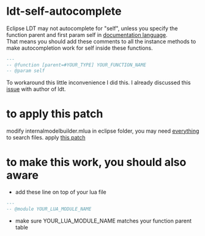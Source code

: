 # ldt-self-autocomplete
Eclipse LDT may not autocomplete for "self", unless you specify the function parent and first param self in [documentation language](http://wiki.eclipse.org/LDT/User_Area/Documentation_Language).  
That means you should add these comments to all the instance methods to make autocompletion work for self inside these functions.
```lua
---
-- @function [parent=#YOUR_TYPE] YOUR_FUNCTION_NAME
-- @param self
```
To workaround this little inconvenience I did this.
I already discussed this [issue](https://www.eclipse.org/forums/index.php/t/1080353/) with author of ldt.   

# to apply this patch
modify internalmodelbuilder.mlua in eclipse folder, you may need [everything](http://www.voidtools.com/) to search files.
apply [this patch](https://github.com/ps5mh/ldt-self-autocomplete/commit/be1966456469a94e6e72b941f3c7417a40468130)

# to make this work, you should also aware
- add these line on top of your lua file
```lua
---
-- @module YOUR_LUA_MODULE_NAME
```
- make sure YOUR_LUA_MODULE_NAME matches your function parent table